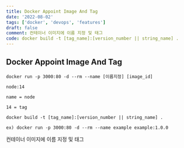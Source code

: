 ```yaml
---
title: Docker Appoint Image And Tag
date: '2022-08-02'
tags: ['docker', 'devops', 'features']
draft: false
comment: 컨테이너 이미지에 이름 지정 및 태그
code: docker build -t [tag_name]:[version_number || string_name] .
---
```


## Docker Appoint Image And Tag

```docker
docker run -p 3000:80 -d --rm --name [이름지정] [image_id]

node:14

name = node

14 = tag

docker build -t [tag_name]:[version_number || string_name] .

ex) docker run -p 3000:80 -d --rm --name example example:1.0.0
```

컨테이너 이미지에 이름 지정 및 태그
